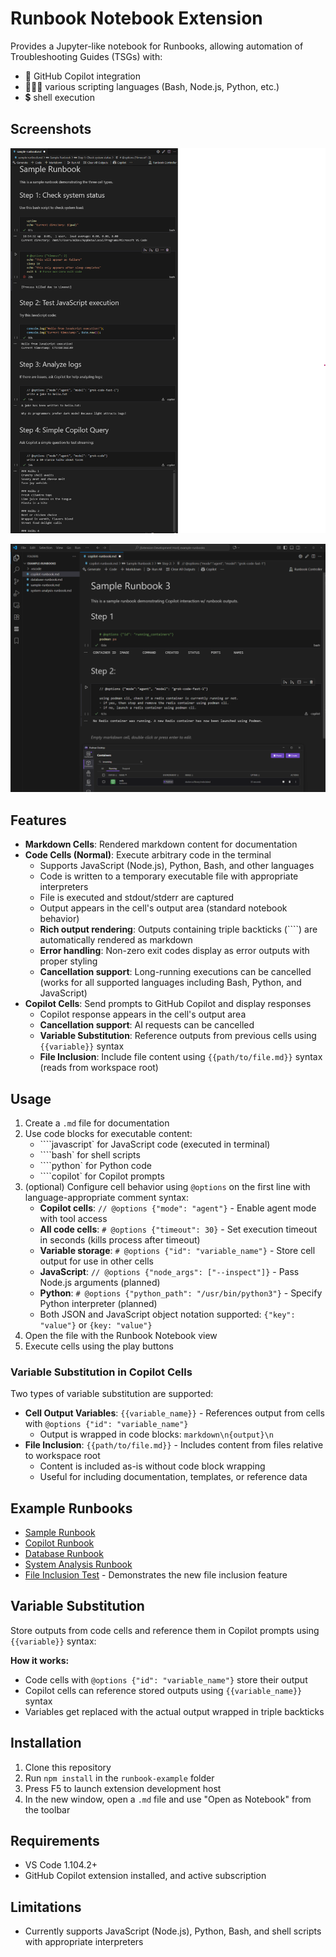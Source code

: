 # Runbook Notebook Extension

Provides a Jupyter-like notebook for Runbooks, 
allowing automation of Troubleshooting Guides (TSGs) with:
- 🤖 GitHub Copilot integration
- 🧑🏻‍💻 various scripting languages (Bash, Node.js, Python, etc.)
- 💲 shell execution

## Screenshots

![Screenshot 1](docs/screenshot1.png)

![Screenshot 2](docs/screenshot2.png)

## Features

- **Markdown Cells**: Rendered markdown content for documentation
- **Code Cells (Normal)**: Execute arbitrary code in the terminal
  - Supports JavaScript (Node.js), Python, Bash, and other languages
  - Code is written to a temporary executable file with appropriate interpreters
  - File is executed and stdout/stderr are captured
  - Output appears in the cell's output area (standard notebook behavior)
  - **Rich output rendering**: Outputs containing triple backticks (````) are automatically rendered as markdown
  - **Error handling**: Non-zero exit codes display as error outputs with proper styling
  - **Cancellation support**: Long-running executions can be cancelled (works for all supported languages including Bash, Python, and JavaScript)
- **Copilot Cells**: Send prompts to GitHub Copilot and display responses
  - Copilot response appears in the cell's output area
  - **Cancellation support**: AI requests can be cancelled
  - **Variable Substitution**: Reference outputs from previous cells using `{{variable}}` syntax
  - **File Inclusion**: Include file content using `{{path/to/file.md}}` syntax (reads from workspace root)

## Usage

1. Create a `.md` file for documentation
2. Use code blocks for executable content:
   - ````javascript` for JavaScript code (executed in terminal)
   - ````bash` for shell scripts
   - ````python` for Python code
   - ````copilot` for Copilot prompts
3. (optional) Configure cell behavior using `@options` on the first line with language-appropriate comment syntax:
   - **Copilot cells**: `// @options {"mode": "agent"}` - Enable agent mode with tool access
   - **All code cells**: `# @options {"timeout": 30}` - Set execution timeout in seconds (kills process after timeout)
   - **Variable storage**: `# @options {"id": "variable_name"}` - Store cell output for use in other cells
   - **JavaScript**: `// @options {"node_args": ["--inspect"]}` - Pass Node.js arguments (planned)
   - **Python**: `# @options {"python_path": "/usr/bin/python3"}` - Specify Python interpreter (planned)
   - Both JSON and JavaScript object notation supported: `{"key": "value"}` or `{key: "value"}`
4. Open the file with the Runbook Notebook view
5. Execute cells using the play buttons

### Variable Substitution in Copilot Cells

Two types of variable substitution are supported:

- **Cell Output Variables**: `{{variable_name}}` - References output from cells with `@options {"id": "variable_name"}`
  - Output is wrapped in code blocks: `````markdown\n{output}\n`````
- **File Inclusion**: `{{path/to/file.md}}` - Includes content from files relative to workspace root
  - Content is included as-is without code block wrapping
  - Useful for including documentation, templates, or reference data

## Example Runbooks

- [Sample Runbook](example-runbooks/sample-runbook.md)
- [Copilot Runbook](example-runbooks/copilot-runbook.md)
- [Database Runbook](example-runbooks/database-runbook.md)
- [System Analysis Runbook](example-runbooks/system-analysis-runbook.md)
- [File Inclusion Test](example-runbooks/file-inclusion-test.md) - Demonstrates the new file inclusion feature

## Variable Substitution

Store outputs from code cells and reference them in Copilot prompts using `{{variable}}` syntax:

**How it works:**
- Code cells with `@options {"id": "variable_name"}` store their output
- Copilot cells can reference stored outputs using `{{variable_name}}` syntax
- Variables get replaced with the actual output wrapped in triple backticks

## Installation

1. Clone this repository
2. Run `npm install` in the `runbook-example` folder
3. Press F5 to launch extension development host
4. In the new window, open a `.md` file and use "Open as Notebook" from the toolbar

## Requirements

- VS Code 1.104.2+
- GitHub Copilot extension installed, and active subscription

## Limitations

- Currently supports JavaScript (Node.js), Python, Bash, and shell scripts with appropriate interpreters